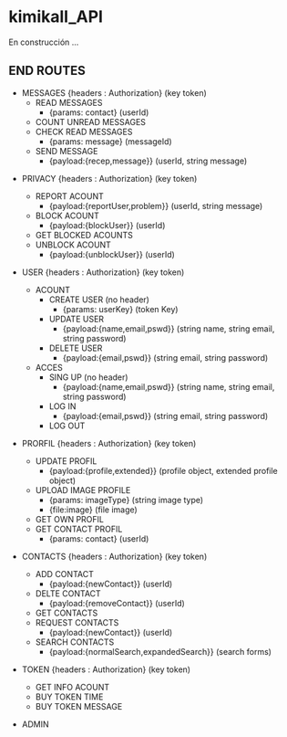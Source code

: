 # kimikall_API
En construcción ...

## END ROUTES

- MESSAGES {headers : Authorization} (key token)
    - READ MESSAGES
        - {params: contact} (userId)
    * COUNT UNREAD MESSAGES
    * CHECK READ MESSAGES
        - {params: message} (messageId)
    + SEND MESSAGE
        - {payload:{recep,message}} (userId, string message)
    
* PRIVACY {headers : Authorization} (key token)
    - REPORT ACOUNT
        - {payload:{reportUser,problem}} (userId, string message)
    * BLOCK ACOUNT
        - {payload:{blockUser}} (userId)
    * GET BLOCKED ACOUNTS
    + UNBLOCK ACOUNT
        - {payload:{unblockUser}} (userId)

* USER {headers : Authorization} (key token)
    - ACOUNT
        - CREATE USER (no header)
            - {params: userKey} (token Key)
        * UPDATE USER
            - {payload:{name,email,pswd}} (string name, string email, string password)
        + DELETE USER
            - {payload:{email,pswd}} (string email, string password)
    + ACCES
        - SING UP (no header)
            - {payload:{name,email,pswd}} (string name, string email, string password)
        * LOG IN
            - {payload:{email,pswd}} (string email, string password)
        + LOG OUT

* PRORFIL {headers : Authorization} (key token)
    - UPDATE PROFIL
        - {payload:{profile,extended}} (profile object, extended profile object)
    * UPLOAD IMAGE PROFILE
        - {params: imageType} (string image type)
        + {file:image} (file image)
    * GET OWN PROFIL
    + GET CONTACT PROFIL
        - {params: contact} (userId)

* CONTACTS {headers : Authorization} (key token)
    - ADD CONTACT 
        - {payload:{newContact}} (userId)
    * DELTE CONTACT
        - {payload:{removeContact}} (userId)
    * GET CONTACTS
    * REQUEST CONTACTS
        - {payload:{newContact}} (userId)
    + SEARCH CONTACTS
        - {payload:{normalSearch,expandedSearch}} (search forms)

* TOKEN {headers : Authorization} (key token)
    - GET INFO ACOUNT
    * BUY TOKEN TIME
    + BUY TOKEN MESSAGE

+ ADMIN
